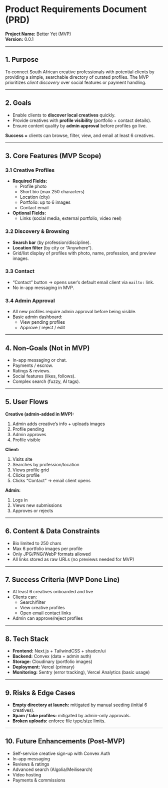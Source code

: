 # Product Requirements Document (PRD)

**Project Name:** Better Yet (MVP)  
**Version:** 0.0.1    

---

## 1. Purpose
To connect South African creative professionals with potential clients by providing a simple, searchable directory of curated profiles. The MVP prioritizes *client discovery* over social features or payment handling.

---

## 2. Goals
- Enable clients to **discover local creatives** quickly.  
- Provide creatives with **profile visibility** (portfolio + contact details).  
- Ensure content quality by **admin approval** before profiles go live.  

**Success =** clients can browse, filter, view, and email at least 6 creatives.

---

## 3. Core Features (MVP Scope)

### 3.1 Creative Profiles
- **Required Fields:**
  - Profile photo  
  - Short bio (max 250 characters)  
  - Location (city)  
  - Portfolio: up to 6 images  
  - Contact email  
- **Optional Fields:**
  - Links (social media, external portfolio, video reel)

### 3.2 Discovery & Browsing
- **Search bar** (by profession/discipline).  
- **Location filter** (by city or “Anywhere”).  
- Grid/list display of profiles with photo, name, profession, and preview images.  

### 3.3 Contact
- “Contact” button → opens user’s default email client via `mailto:` link.  
- No in-app messaging in MVP.  

### 3.4 Admin Approval
- All new profiles require admin approval before being visible.  
- Basic admin dashboard:
  - View pending profiles  
  - Approve / reject / edit  

---

## 4. Non-Goals (Not in MVP)
- In-app messaging or chat.  
- Payments / escrow.  
- Ratings & reviews.  
- Social features (likes, follows).  
- Complex search (fuzzy, AI tags).  

---

## 5. User Flows

**Creative (admin-added in MVP):**  
1. Admin adds creative’s info + uploads images  
2. Profile pending  
3. Admin approves  
4. Profile visible  

**Client:**  
1. Visits site  
2. Searches by profession/location  
3. Views profile grid  
4. Clicks profile  
5. Clicks “Contact” → email client opens  

**Admin:**  
1. Logs in  
2. Views new submissions  
3. Approves or rejects  

---

## 6. Content & Data Constraints
- Bio limited to 250 chars  
- Max 6 portfolio images per profile  
- Only JPG/PNG/WebP formats allowed  
- All links stored as raw URLs (no previews needed for MVP)  

---

## 7. Success Criteria (MVP Done Line)
- At least 6 creatives onboarded and live  
- Clients can:
  - Search/filter  
  - View creative profiles  
  - Open email contact links  
- Admin can approve/reject profiles  

---

## 8. Tech Stack
- **Frontend:** Next.js + TailwindCSS + shadcn/ui  
- **Backend:** Convex (data + admin auth)  
- **Storage:** Cloudinary (portfolio images)  
- **Deployment:** Vercel (primary)  
- **Monitoring:** Sentry (error tracking), Vercel Analytics (basic usage)  

---

## 9. Risks & Edge Cases
- **Empty directory at launch:** mitigated by manual seeding (initial 6 creatives).  
- **Spam / fake profiles:** mitigated by admin-only approvals.  
- **Broken uploads:** enforce file type/size limits.  

---

## 10. Future Enhancements (Post-MVP)
- Self-service creative sign-up with Convex Auth  
- In-app messaging  
- Reviews & ratings  
- Advanced search (Algolia/Meilisearch)  
- Video hosting  
- Payments & commissions  

